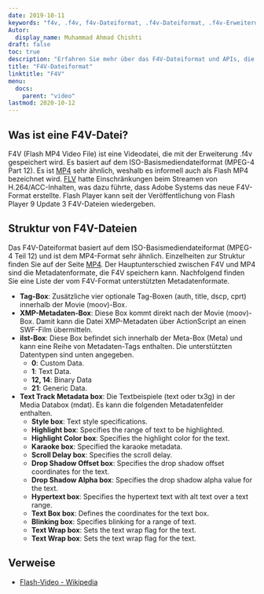 ```yaml
---
date: 2019-10-11
keywords: "f4v, .f4v, f4v-Dateiformat, .f4v-Dateiformat, .f4v-Erweiterung, f4v-Erweiterung, f4v-Videoformat, wie man f4v-Dateien öffnet, was sind f4v-Dateien"
Autor:
  display_name: Muhammad Ahmad Chishti
draft: false
toc: true
description: "Erfahren Sie mehr über das F4V-Dateiformat und APIs, die F4V-Dateien erstellen und öffnen können"
title: "F4V-Dateiformat"
linktitle: "F4V"
menu:
  docs:
    parent: "video"
lastmod: 2020-10-12
---
```


## Was ist eine F4V-Datei? ##

F4V (Flash MP4 Video File) ist eine Videodatei, die mit der Erweiterung .f4v gespeichert wird. Es basiert auf dem ISO-Basismediendateiformat (MPEG-4 Part 12). Es ist [MP4](/de/video/mp4/) sehr ähnlich, weshalb es informell auch als Flash MP4 bezeichnet wird. [FLV](/de/video/flv/) hatte Einschränkungen beim Streamen von H.264/ACC-Inhalten, was dazu führte, dass Adobe Systems das neue F4V-Format erstellte. Flash Player kann seit der Veröffentlichung von Flash Player 9 Update 3 F4V-Dateien wiedergeben.

## Struktur von F4V-Dateien ##

Das F4V-Dateiformat basiert auf dem ISO-Basismediendateiformat (MPEG-4 Teil 12) und ist dem MP4-Format sehr ähnlich. Einzelheiten zur Struktur finden Sie auf der Seite [MP4](/de/video/mp4/). Der Hauptunterschied zwischen F4V und MP4 sind die Metadatenformate, die F4V speichern kann. Nachfolgend finden Sie eine Liste der vom F4V-Format unterstützten Metadatenformate.

- **Tag-Box**: Zusätzliche vier optionale Tag-Boxen (auth, title, dscp, cprt) innerhalb der Movie (moov)-Box.
- **XMP-Metadaten-Box**: Diese Box kommt direkt nach der Movie (moov)-Box. Damit kann die Datei XMP-Metadaten über ActionScript an einen SWF-Film übermitteln.
- **ilst-Box**: Diese Box befindet sich innerhalb der Meta-Box (Meta) und kann eine Reihe von Metadaten-Tags enthalten. Die unterstützten Datentypen sind unten angegeben.
  - **0**: Custom Data.
  - **1**: Text Data.
  - **12, 14**: Binary Data
  - **21**: Generic Data.
- **Text Track Metadata box**: Die Textbeispiele (text oder tx3g) in der Media Databox (mdat). Es kann die folgenden Metadatenfelder enthalten.
  - **Style box**: Text style specifications.
  - **Highlight box**: Specifies the range of text to be highlighted.
  - **Highlight Color box**: Specifies the highlight color for the text.
  - **Karaoke box**: Specified the karaoke metadata.
  - **Scroll Delay box**: Specifies the scroll delay.
  - **Drop Shadow Offset box**: Specifies the drop shadow offset coordinates for the text.
  - **Drop Shadow Alpha box**: Specifies the drop shadow alpha value for the text.
  - **Hypertext box**: Specifies the hypertext text with alt text over a text range.
  - **Text Box box**: Defines the coordinates for the text box.
  - **Blinking box**: Specifies blinking for a range of text.
  - **Text Wrap box**: Sets the text wrap flag for the text.
  - **Text Wrap box**: Sets the text wrap flag for the text.

## Verweise ##

- [Flash-Video - Wikipedia](https://en.wikipedia.org/wiki/Flash_Video)

